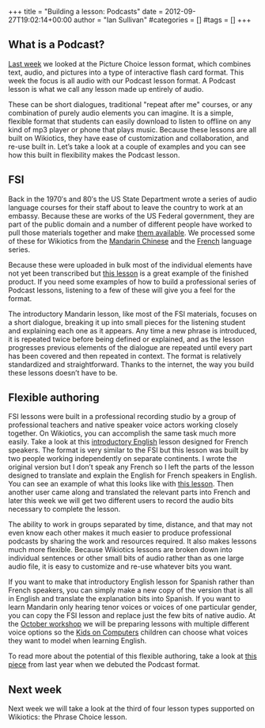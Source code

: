 +++
title = "Building a lesson: Podcasts"
date = 2012-09-27T19:02:14+00:00
author = "Ian Sullivan"
#categories = []
#tags = []
+++

## What is a Podcast?

[Last week](/blog/2012/09/building-a-lesson-picture-choice/) we looked at the Picture Choice lesson format, which combines text, audio, and pictures into a type of interactive flash card format. This week the focus is all audio with our Podcast lesson format. A Podcast lesson is what we call any lesson made up entirely of audio.

These can be short dialogues, traditional "repeat after me" courses, or any combination of purely audio elements you can imagine. It is a simple, flexible format that students can easily download to listen to offline on any kind of mp3 player or phone that plays music. Because these lessons are all built on Wikiotics, they have ease of customization and collaboration, and re-use built in. Let’s take a look at a couple of examples and you can see how this built in flexibility makes the Podcast lesson.

## FSI

Back in the 1970′s and 80′s the US State Department wrote a series of audio language courses for their staff about to leave the country to work at an embassy. Because these are works of the US Federal government, they are part of the public domain and a number of different people have worked to pull those materials together and make [them available](https://web.archive.org/web/20160325183752/http://fsi-language-courses.org/Content.php). We processed some of these for Wikiotics from the [Mandarin Chinese](/zh/FSI_Mandarin_lessons) and the [French](/fr/FSI_French_lessons) language series.

Because these were uploaded in bulk most of the individual elements have not yet been transcribed but [this lesson](/user/ian/FSI-Mandarin-Module01-Unit01) is a great example of the finished product. If you need some examples of how to build a professional series of Podcast lessons, listening to a few of these will give you a feel for the format.

The introductory Mandarin lesson, like most of the FSI materials, focuses on a short dialogue, breaking it up into small pieces for the listening student and explaining each one as it appears. Any time a new phrase is introduced, it is repeated twice before being defined or explained, and as the lesson progresses previous elements of the dialogue are repeated until every part has been covered and then repeated in context. The format is relatively standardized and straightforward. Thanks to the internet, the way you build these lessons doesn’t have to be.

## Flexible authoring

FSI lessons were built in a professional recording studio by a group of professional teachers and native speaker voice actors working closely together. On Wikiotics, you can accomplish the same task much more easily. Take a look at this [introductory English](/en/Meetup_Introductions) lesson designed for French speakers. The format is very similar to the FSI but this lesson was built by two people working independently on separate continents. I wrote the original version but I don’t speak any French so I left the parts of the lesson designed to translate and explain the English for French speakers in English. You can see an example of what this looks like with [this lesson](/en/Meetup_Greetings). Then another user came along and translated the relevant parts into French and later this week we will get two different users to record the audio bits necessary to complete the lesson.

The ability to work in groups separated by time, distance, and that may not even know each other makes it much easier to produce professional podcasts by sharing the work and resources required. It also makes lessons much more flexible. Because Wikiotics lessons are broken down into individual sentences or other small bits of audio rather than as one large audio file, it is easy to customize and re-use whatever bits you want.

If you want to make that introductory English lesson for Spanish rather than French speakers, you can simply make a new copy of the version that is all in English and translate the explanation bits into Spanish. If you want to learn Mandarin only hearing tenor voices or voices of one particular gender, you can copy the FSI lesson and replace just the few bits of native audio. At the [October workshop](/blog/2012/09/workshop-and-dimsum/) we will be preparing lessons with multiple different voice options so the [Kids on Computers](https://kidsoncomputers.org) children can choose what voices they want to model when learning English.

To read more about the potential of this flexible authoring, take a look at [this piece](/blog/2011/11/speak-and-the-world-will-listen/) from last year when we debuted the Podcast format.

## Next week

Next week we will take a look at the third of four lesson types supported on Wikiotics: the Phrase Choice lesson.
